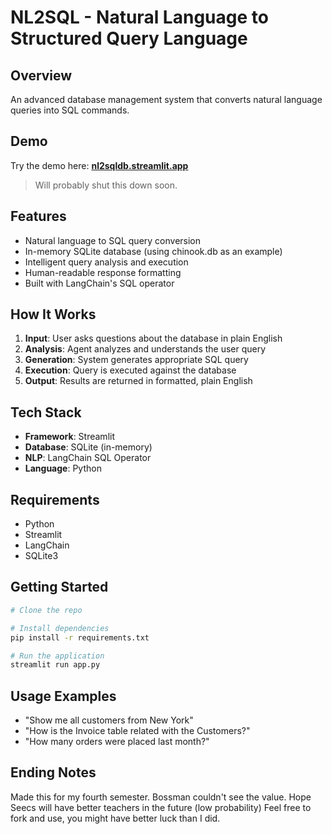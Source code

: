 # NL2SQL - Natural Language to Structured Query Language 

## Overview
An advanced database management system that converts natural language queries into SQL commands.

## Demo
Try the demo here: **[nl2sqldb.streamlit.app](https://nl2sqldb.streamlit.app)**
> Will probably shut this down soon.

## Features
- Natural language to SQL query conversion
- In-memory SQLite database (using chinook.db as an example)
- Intelligent query analysis and execution
- Human-readable response formatting
- Built with LangChain's SQL operator

## How It Works
1. **Input**: User asks questions about the database in plain English
2. **Analysis**: Agent analyzes and understands the user query
3. **Generation**: System generates appropriate SQL query
4. **Execution**: Query is executed against the database
5. **Output**: Results are returned in formatted, plain English

## Tech Stack
- **Framework**: Streamlit
- **Database**: SQLite (in-memory)
- **NLP**: LangChain SQL Operator
- **Language**: Python

## Requirements
- Python 
- Streamlit
- LangChain
- SQLite3

## Getting Started
```bash
# Clone the repo

# Install dependencies
pip install -r requirements.txt

# Run the application
streamlit run app.py
```

## Usage Examples
- "Show me all customers from New York"
- "How is the Invoice table related with the Customers?"
- "How many orders were placed last month?"

## Ending Notes
Made this for my fourth semester. Bossman couldn't see the value. Hope Seecs will have better teachers in the future (low probability) 
Feel free to fork and use, you might have better luck than I did.
